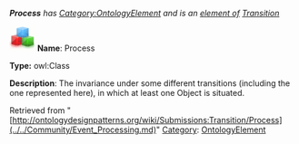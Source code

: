 ___Process__ has [Category:OntologyElement](../../Category/OntologyElement.md "Category:OntologyElement") and is an [element of](../../Property/ElementOf.md "Property:ElementOf") [Transition](../../Submissions/Transition.md "Submissions:Transition")_


  




[![Class](../../images/thumb/2/27/Class.gif/45px-Class.gif)](../../Image/Class.gif.md "Class")
__Name__: Process 


__Type:__ owl:Class 


__Description__: The invariance under some different transitions (including the one represented here), in which at least one Object is situated. 





Retrieved from "[http://ontologydesignpatterns.org/wiki/Submissions:Transition/Process](../../Community/Event_Processing.md)"
 [Category](http://ontologydesignpatterns.org/wiki/Special:Categories "Special:Categories"): [OntologyElement](../../Category/OntologyElement.md "Category:OntologyElement")